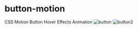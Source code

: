 # button-motion
CSS Motion Button Hover Effects Animation
![button](https://user-images.githubusercontent.com/76431780/182219720-d5abce58-9f5d-4c0d-b5d5-1ef296cb93cc.jpg)
![button2](https://user-images.githubusercontent.com/76431780/182219727-c3e92cc2-d0a8-4546-9fcd-8a286b7ec3a8.jpg)
